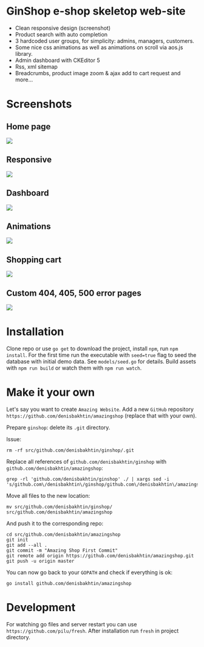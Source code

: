 # GinShop e-shop skeletop web-site

* Clean responsive design (screenshot)
* Product search with auto completion
* 3 hardcoded user groups, for simplicity: admins, managers, customers.
* Some nice css animations as well as animations on scroll via aos.js library.
* Admin dashboard with CKEditor 5
* Rss, xml sitemap
* Breadcrumbs, product image zoom & ajax add to cart request and more...

# Screenshots
## Home page
![](/public/images/carousel.jpg)
## Responsive
![](/public/images/responsive.jpg)
## Dashboard
![](/public/images/dashboard.jpg)
## Animations
![](/public/images/animations.jpg)
## Shopping cart
![](/public/images/shopping_cart.jpg)
## Custom 404, 405, 500 error pages
![](/public/images/error_page.jpg)

# Installation

Clone repo or use `go get` to download the project, install `npm`, run `npm install`. For the first time run the executable with `seed=true` flag to seed the database with initial demo data. See `models/seed.go` for details. Build assets with `npm run build` or watch them with `npm run watch`.

# Make it your own

Let's say you want to create `Amazing Website`. Add a new `GitHub` repository `https://github.com/denisbakhtin/amazingshop` (replace that with your own).

Prepare `ginshop`: delete its `.git` directory.

Issue:

```
rm -rf src/github.com/denisbakhtin/ginshop/.git
```

Replace all references of `github.com/denisbakhtin/ginshop` with `github.com/denisbakhtin/amazingshop`:

```
grep -rl 'github.com/denisbakhtin/ginshop' ./ | xargs sed -i 's/github.com\/denisbakhtin\/ginshop/github.com\/denisbakhtin\/amazingshop/g'
```

Move all files to the new location:

```
mv src/github.com/denisbakhtin/ginshop/ src/github.com/denisbakhtin/amazingshop
```

And push it to the corresponding repo:

```
cd src/github.com/denisbakhtin/amazingshop
git init
git add --all .
git commit -m "Amazing Shop First Commit"
git remote add origin https://github.com/denisbakhtin/amazingshop.git
git push -u origin master
```

You can now go back to your `GOPATH` and check if everything is ok:

```
go install github.com/denisbakhtin/amazingshop
```

# Development
For watching go files and server restart you can use `https://github.com/pilu/fresh`. After installation run `fresh` in project directory.